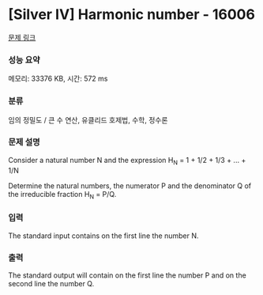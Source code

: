 # [Silver IV] Harmonic number - 16006 

[문제 링크](https://www.acmicpc.net/problem/16006) 

### 성능 요약

메모리: 33376 KB, 시간: 572 ms

### 분류

임의 정밀도 / 큰 수 연산, 유클리드 호제법, 수학, 정수론

### 문제 설명

<p class="0">Consider a natural number N and the expression H<sub>N</sub> = 1 + 1/2 + 1/3 + ... + 1/N</p>

<p class="0">Determine the natural numbers, the numerator P and the denominator Q of the irreducible fraction H<sub>N</sub> = P/Q.</p>

### 입력 

 <p>The standard input contains on the first line the number N.</p>

### 출력 

 <p>The standard output will contain on the first line the number P and on the second line the number Q.</p>

